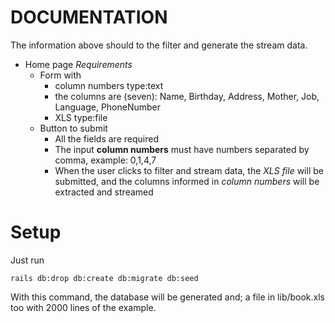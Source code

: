 # DOCUMENTATION

The information above should to the filter and generate the stream data.

- Home page *Requirements*
  - Form with
    - column numbers type:text
    - the columns are (seven): Name, Birthday, Address, Mother, Job, Language, PhoneNumber
    - XLS type:file
  - Button to submit
    - All the fields are required
    - The input **column numbers** must have numbers separated by comma, example: 0,1,4,7
    - When the user clicks to filter and stream data, the *XLS file* will be submitted, and the columns informed in *column numbers* will be extracted and streamed

# Setup

Just run

```
rails db:drop db:create db:migrate db:seed
```

With this command, the database will be generated and; a file in lib/book.xls too with 2000 lines of the example.
